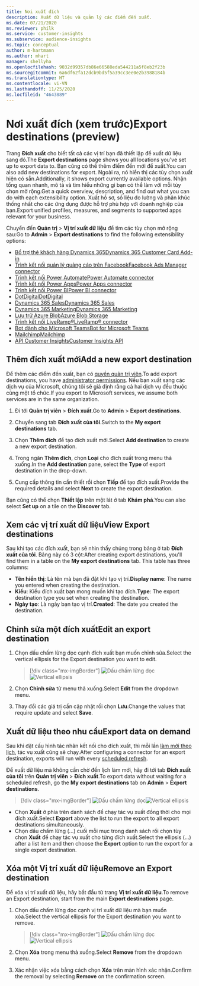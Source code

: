 ```yaml
---
title: Nơi xuất đích
description: Xuất dữ liệu và quản lý các điểm đến xuất.
ms.date: 07/21/2020
ms.reviewer: philk
ms.service: customer-insights
ms.subservice: audience-insights
ms.topic: conceptual
author: m-hartmann
ms.author: mhart
manager: shellyha
ms.openlocfilehash: 9032d99357db86e66588eda544211a5f8eb2f23b
ms.sourcegitcommit: 6a6df62fa12dcb9bd5f5a39cc3ee0e2b3988184b
ms.translationtype: HT
ms.contentlocale: vi-VN
ms.lasthandoff: 11/25/2020
ms.locfileid: "4643889"
---
```

# <a name="export-destinations-preview"></a><span data-ttu-id="e33a1-103">Nơi xuất đích (xem trước)</span><span class="sxs-lookup"><span data-stu-id="e33a1-103">Export destinations (preview)</span></span>

<span data-ttu-id="e33a1-104">Trang **Đích xuất** cho biết tất cả các vị trí bạn đã thiết lập để xuất dữ liệu sang đó.</span><span class="sxs-lookup"><span data-stu-id="e33a1-104">The **Export destinations** page shows you all locations you've set up to export data to.</span></span> <span data-ttu-id="e33a1-105">Bạn cũng có thể thêm điểm đến mới để xuất.</span><span class="sxs-lookup"><span data-stu-id="e33a1-105">You can also add new destinations for export.</span></span> <span data-ttu-id="e33a1-106">Ngoài ra, nó hiển thị các tùy chọn xuất hiện có sẵn.</span><span class="sxs-lookup"><span data-stu-id="e33a1-106">Additionally, it shows export currently available options.</span></span> <span data-ttu-id="e33a1-107">Nhận tổng quan nhanh, mô tả và tìm hiểu những gì bạn có thể làm với mỗi tùy chọn mở rộng.</span><span class="sxs-lookup"><span data-stu-id="e33a1-107">Get a quick overview, description, and find out what you can do with each extensibility option.</span></span> <span data-ttu-id="e33a1-108">Xuất hồ sơ, số liệu đo lường và phân khúc thống nhất cho các ứng dụng được hỗ trợ phù hợp với doanh nghiệp của bạn.</span><span class="sxs-lookup"><span data-stu-id="e33a1-108">Export unified profiles, measures, and segments to supported apps relevant for your business.</span></span>

<span data-ttu-id="e33a1-109">Chuyển đến **Quản trị** > **Vị trí xuất dữ liệu** để tìm các tùy chọn mở rộng sau:</span><span class="sxs-lookup"><span data-stu-id="e33a1-109">Go to **Admin** > **Export destinations** to find the following extensibility options:</span></span>

- [<span data-ttu-id="e33a1-110">Bổ trợ thẻ khách hàng Dynamics 365</span><span class="sxs-lookup"><span data-stu-id="e33a1-110">Dynamics 365 Customer Card Add-in</span></span>](customer-card-add-in.md)
- [<span data-ttu-id="e33a1-111">Trình kết nối quản lý quảng cáo trên Facebook</span><span class="sxs-lookup"><span data-stu-id="e33a1-111">Facebook Ads Manager connector</span></span>](export-facebook.md)
- [<span data-ttu-id="e33a1-112">Trình kết nối Power Automate</span><span class="sxs-lookup"><span data-stu-id="e33a1-112">Power Automate connector</span></span>](export-power-automate.md)
- [<span data-ttu-id="e33a1-113">Trình kết nối Power Apps</span><span class="sxs-lookup"><span data-stu-id="e33a1-113">Power Apps connector</span></span>](export-power-apps.md)
- [<span data-ttu-id="e33a1-114">Trình kết nối Power BI</span><span class="sxs-lookup"><span data-stu-id="e33a1-114">Power BI connector</span></span>](export-power-bi.md)
- [<span data-ttu-id="e33a1-115">DotDigital</span><span class="sxs-lookup"><span data-stu-id="e33a1-115">DotDigital</span></span>](export-dotdigital.md)
- [<span data-ttu-id="e33a1-116">Dynamics 365 Sales</span><span class="sxs-lookup"><span data-stu-id="e33a1-116">Dynamics 365 Sales</span></span>](export-dynamics365-sales.md)
- [<span data-ttu-id="e33a1-117">Dynamics 365 Marketing</span><span class="sxs-lookup"><span data-stu-id="e33a1-117">Dynamics 365 Marketing</span></span>](export-dynamics365-marketing.md)
- [<span data-ttu-id="e33a1-118">Lưu trữ Azure Blob</span><span class="sxs-lookup"><span data-stu-id="e33a1-118">Azure Blob Storage</span></span>](export-azure-blob-storage.md)
- [<span data-ttu-id="e33a1-119">Trình kết nối LiveRamp&reg;</span><span class="sxs-lookup"><span data-stu-id="e33a1-119">LiveRamp&reg; connector</span></span>](export-liveramp.md)
- [<span data-ttu-id="e33a1-120">Bot dành cho Microsoft Teams</span><span class="sxs-lookup"><span data-stu-id="e33a1-120">Bot for Microsoft Teams</span></span>](export-teams-bot.md)
- [<span data-ttu-id="e33a1-121">Mailchimp</span><span class="sxs-lookup"><span data-stu-id="e33a1-121">Mailchimp</span></span>](export-mailchimp.md)
- [<span data-ttu-id="e33a1-122">API Customer Insights</span><span class="sxs-lookup"><span data-stu-id="e33a1-122">Customer Insights API</span></span>](apis.md)

## <a name="add-a-new-export-destination"></a><span data-ttu-id="e33a1-123">Thêm đích xuất mới</span><span class="sxs-lookup"><span data-stu-id="e33a1-123">Add a new export destination</span></span>

<span data-ttu-id="e33a1-124">Để thêm các điểm đến xuất, bạn có [quyền quản trị viên](permissions.md).</span><span class="sxs-lookup"><span data-stu-id="e33a1-124">To add export destinations, you have [administrator permissions](permissions.md).</span></span> <span data-ttu-id="e33a1-125">Nếu bạn xuất sang các dịch vụ của Microsoft, chúng tôi sẽ giả định rằng cả hai dịch vụ đều thuộc cùng một tổ chức.</span><span class="sxs-lookup"><span data-stu-id="e33a1-125">If you export to Microsoft services, we assume both services are in the same organization.</span></span>

1. <span data-ttu-id="e33a1-126">Đi tới **Quản trị viên** > **Đích xuất**.</span><span class="sxs-lookup"><span data-stu-id="e33a1-126">Go to **Admin** > **Export destinations**.</span></span>

1. <span data-ttu-id="e33a1-127">Chuyển sang tab **Đích xuất của tôi**.</span><span class="sxs-lookup"><span data-stu-id="e33a1-127">Switch to the **My export destinations** tab.</span></span>

1. <span data-ttu-id="e33a1-128">Chọn **Thêm đích** để tạo đích xuất mới.</span><span class="sxs-lookup"><span data-stu-id="e33a1-128">Select **Add destination** to create a new export destination.</span></span>

1. <span data-ttu-id="e33a1-129">Trong ngăn **Thêm đích**, chọn **Loại** cho đích xuất trong menu thả xuống.</span><span class="sxs-lookup"><span data-stu-id="e33a1-129">In the **Add destination** pane, select the **Type** of export destination in the drop-down.</span></span>

1. <span data-ttu-id="e33a1-130">Cung cấp thông tin cần thiết rồi chọn **Tiếp** để tạo đích xuất.</span><span class="sxs-lookup"><span data-stu-id="e33a1-130">Provide the required details and select **Next** to create the export destination.</span></span>

<span data-ttu-id="e33a1-131">Bạn cũng có thể chọn **Thiết lập** trên một lát ở tab **Khám phá**.</span><span class="sxs-lookup"><span data-stu-id="e33a1-131">You can also select **Set up** on a tile on the **Discover** tab.</span></span>

## <a name="view-export-destinations"></a><span data-ttu-id="e33a1-132">Xem các vị trí xuất dữ liệu</span><span class="sxs-lookup"><span data-stu-id="e33a1-132">View Export destinations</span></span>

<span data-ttu-id="e33a1-133">Sau khi tạo các đích xuất, bạn sẽ nhìn thấy chúng trong bảng ở tab **Đích xuất của tôi**. Bảng này có 3 cột:</span><span class="sxs-lookup"><span data-stu-id="e33a1-133">After creating export destinations, you'll find them in a table on the **My export destinations** tab. This table has three columns:</span></span>

- <span data-ttu-id="e33a1-134">**Tên hiển thị**: Là tên mà bạn đã đặt khi tạo vị trí.</span><span class="sxs-lookup"><span data-stu-id="e33a1-134">**Display name**: The name you entered when creating the destination.</span></span>
- <span data-ttu-id="e33a1-135">**Kiểu**: Kiểu đích xuất bạn mong muốn khi tạo đích.</span><span class="sxs-lookup"><span data-stu-id="e33a1-135">**Type**: The export destination type you set when creating the destination.</span></span>
- <span data-ttu-id="e33a1-136">**Ngày tạo**: Là ngày bạn tạo vị trí.</span><span class="sxs-lookup"><span data-stu-id="e33a1-136">**Created**: The date you created the destination.</span></span>

## <a name="edit-an-export-destination"></a><span data-ttu-id="e33a1-137">Chỉnh sửa một đích xuất</span><span class="sxs-lookup"><span data-stu-id="e33a1-137">Edit an export destination</span></span>

1. <span data-ttu-id="e33a1-138">Chọn dấu chấm lửng dọc cạnh đích xuất bạn muốn chỉnh sửa.</span><span class="sxs-lookup"><span data-stu-id="e33a1-138">Select the vertical ellipsis for the Export destination you want to edit.</span></span>

   > [!div class="mx-imgBorder"]
   > <span data-ttu-id="e33a1-139">![Dấu chấm lửng dọc](media/export-destinations-page-ellipsis.png "Dấu chấm lửng dọc")</span><span class="sxs-lookup"><span data-stu-id="e33a1-139">![Vertical ellipsis](media/export-destinations-page-ellipsis.png "Vertical ellipsis")</span></span>

1. <span data-ttu-id="e33a1-140">Chọn **Chỉnh sửa** từ menu thả xuống.</span><span class="sxs-lookup"><span data-stu-id="e33a1-140">Select **Edit** from the dropdown menu.</span></span>

1. <span data-ttu-id="e33a1-141">Thay đổi các giá trị cần cập nhật rồi chọn **Lưu**.</span><span class="sxs-lookup"><span data-stu-id="e33a1-141">Change the values that require update and select **Save**.</span></span>

## <a name="export-data-on-demand"></a><span data-ttu-id="e33a1-142">Xuất dữ liệu theo nhu cầu</span><span class="sxs-lookup"><span data-stu-id="e33a1-142">Export data on demand</span></span>

<span data-ttu-id="e33a1-143">Sau khi đặt cấu hình tác nhân kết nối cho đích xuất, thì mỗi lần [làm mới theo lịch](system.md#schedule-tab), tác vụ xuất cũng sẽ chạy.</span><span class="sxs-lookup"><span data-stu-id="e33a1-143">After configuring a connector for an export destination, exports will run with every [scheduled refresh](system.md#schedule-tab).</span></span>

<span data-ttu-id="e33a1-144">Để xuất dữ liệu mà không cần chờ đến lịch làm mới, hãy đi tới tab **Đích xuất của tôi** trên **Quản trị viên** > **Đích xuất**.</span><span class="sxs-lookup"><span data-stu-id="e33a1-144">To export data without waiting for a scheduled refresh, go the **My export destinations** tab on **Admin** > **Export destinations**.</span></span>

> [!div class="mx-imgBorder"]
> <span data-ttu-id="e33a1-145">![Dấu chấm lửng dọc](media/export-destinations-page-ellipsis.png "Dấu chấm lửng dọc")</span><span class="sxs-lookup"><span data-stu-id="e33a1-145">![Vertical ellipsis](media/export-destinations-page-ellipsis.png "Vertical ellipsis")</span></span>

- <span data-ttu-id="e33a1-146">Chọn **Xuất** ở phía trên danh sách để chạy tác vụ xuất đồng thời cho mọi đích xuất.</span><span class="sxs-lookup"><span data-stu-id="e33a1-146">Select **Export** above the list to run the export to all export destinations simultaneously.</span></span>
- <span data-ttu-id="e33a1-147">Chọn dấu chấm lửng (...) cuối mỗi mục trong danh sách rồi chọn tùy chọn **Xuất** để chạy tác vụ xuất cho từng đích xuất.</span><span class="sxs-lookup"><span data-stu-id="e33a1-147">Select the ellipsis (...) after a list item and then choose the **Export** option to run the export for a single export destination.</span></span>

## <a name="remove-an-export-destination"></a><span data-ttu-id="e33a1-148">Xóa một Vị trí xuất dữ liệu</span><span class="sxs-lookup"><span data-stu-id="e33a1-148">Remove an Export destination</span></span>

<span data-ttu-id="e33a1-149">Để xóa vị trí xuất dữ liệu, hãy bắt đầu từ trang **Vị trí xuất dữ liệu**.</span><span class="sxs-lookup"><span data-stu-id="e33a1-149">To remove an Export destination, start from the main **Export destinations** page.</span></span>

1. <span data-ttu-id="e33a1-150">Chọn dấu chấm lửng dọc cạnh vị trí xuất dữ liệu mà bạn muốn xóa.</span><span class="sxs-lookup"><span data-stu-id="e33a1-150">Select the vertical ellipsis for the Export destination you want to remove.</span></span>

   > [!div class="mx-imgBorder"]
   > <span data-ttu-id="e33a1-151">![Dấu chấm lửng dọc](media/export-destinations-page-ellipsis.png "Dấu chấm lửng dọc")</span><span class="sxs-lookup"><span data-stu-id="e33a1-151">![Vertical ellipsis](media/export-destinations-page-ellipsis.png "Vertical ellipsis")</span></span>

2. <span data-ttu-id="e33a1-152">Chọn **Xóa** trong menu thả xuống.</span><span class="sxs-lookup"><span data-stu-id="e33a1-152">Select **Remove** from the dropdown menu.</span></span>

3. <span data-ttu-id="e33a1-153">Xác nhận việc xóa bằng cách chọn **Xóa** trên màn hình xác nhận.</span><span class="sxs-lookup"><span data-stu-id="e33a1-153">Confirm the removal by selecting **Remove** on the confirmation screen.</span></span>
